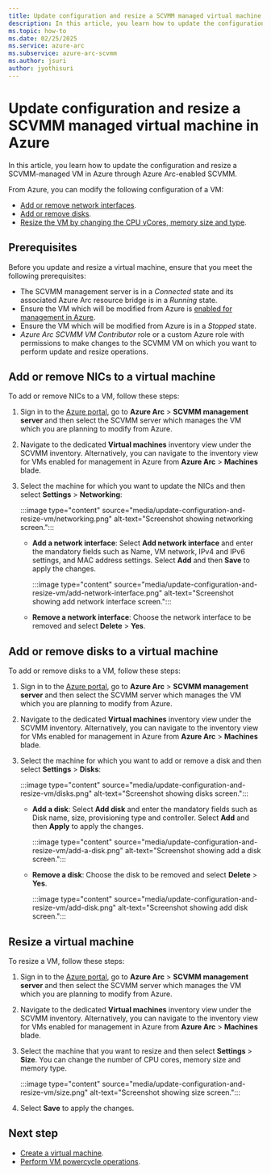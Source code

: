 ```yaml
---
title: Update configuration and resize a SCVMM managed virtual machine in Azure
description: In this article, you learn how to update the configuration and resize a SCVMM-managed VM in Azure through Azure Arc-enabled SCVMM. 
ms.topic: how-to 
ms.date: 02/25/2025
ms.service: azure-arc
ms.subservice: azure-arc-scvmm
ms.author: jsuri
author: jyothisuri
---
```


# Update configuration and resize a SCVMM managed virtual machine in Azure

In this article, you learn how to update the configuration and resize a SCVMM-managed VM in Azure through Azure Arc-enabled SCVMM. 

From Azure, you can modify the following configuration of a VM:

-	[Add or remove network interfaces](#add-or-remove-nics-to-a-virtual-machine).
-	[Add or remove disks](#add-or-remove-disks-to-a-virtual-machine).
-	[Resize the VM by changing the CPU vCores, memory size and type](#resize-a-virtual-machine). 

## Prerequisites

Before you update and resize a virtual machine, ensure that you meet the following prerequisites: 
 
-	The SCVMM management server is in a *Connected* state and its associated Azure Arc resource bridge is in a *Running* state.
-	Ensure the VM which will be modified from Azure is [enabled for management in Azure](enable-scvmm-inventory-resources.md).
-	Ensure the VM which will be modified from Azure is in a *Stopped* state.
-	*Azure Arc SCVMM VM Contributor* role or a custom Azure role with permissions to make changes to the SCVMM VM on which you want to perform update and resize operations.

## Add or remove NICs to a virtual machine

To add or remove NICs to a VM, follow these steps:

1. Sign in to the [Azure portal](https://portal.azure.com/), go to **Azure Arc** > **SCVMM management server** and then select the SCVMM server which manages the VM which you are planning to modify from Azure.
2. Navigate to the dedicated **Virtual machines** inventory view under the SCVMM inventory. Alternatively, you can navigate to the inventory view for VMs enabled for management in Azure from **Azure Arc** > **Machines** blade.
3. Select the machine for which you want to update the NICs and then select **Settings** > **Networking**:
 
   :::image type="content" source="media/update-configuration-and-resize-vm/networking.png" alt-text="Screenshot showing networking screen.":::

   - **Add a network interface**: Select **Add network interface** and enter the mandatory fields such as  Name, VM network, IPv4 and IPv6 settings, and MAC address settings. Select **Add** and then **Save** to apply the changes.

     :::image type="content" source="media/update-configuration-and-resize-vm/add-network-interface.png" alt-text="Screenshot showing add network interface screen.":::

   - **Remove a network interface**: Choose the network interface to be removed and select **Delete** > **Yes**.

## Add or remove disks to a virtual machine

To add or remove disks to a VM, follow these steps:

1. Sign in to the [Azure portal](https://portal.azure.com/), go to **Azure Arc** > **SCVMM management server** and then select the SCVMM server which manages the VM which you are planning to modify from Azure.
2. Navigate to the dedicated **Virtual machines** inventory view under the SCVMM inventory. Alternatively, you can navigate to the inventory view for VMs enabled for management in Azure from **Azure Arc** > **Machines** blade.
3. Select the machine for which you want to add or remove a disk and then select **Settings** > **Disks**:
 
   :::image type="content" source="media/update-configuration-and-resize-vm/disks.png" alt-text="Screenshot showing disks screen.":::

   - **Add a disk**: Select **Add disk** and enter the mandatory fields such as Disk name, size, provisioning type and controller. Select **Add** and then **Apply** to apply the changes.
   
     :::image type="content" source="media/update-configuration-and-resize-vm/add-a-disk.png" alt-text="Screenshot showing add a disk screen.":::

   - **Remove a disk**: Choose the disk to be removed and select **Delete** > **Yes**.
   
     :::image type="content" source="media/update-configuration-and-resize-vm/add-disk.png" alt-text="Screenshot showing add disk screen.":::

## Resize a virtual machine

To resize a VM, follow these steps:

1. Sign in to the [Azure portal](https://portal.azure.com/), go to **Azure Arc** > **SCVMM management server** and then select the SCVMM server which manages the VM which you are planning to modify from Azure.
2. Navigate to the dedicated **Virtual machines** inventory view under the SCVMM inventory. Alternatively, you can navigate to the inventory view for VMs enabled for management in Azure from **Azure Arc** > **Machines** blade.
3. Select the machine that you want to resize and then select **Settings** > **Size**. You can change the number of CPU cores, memory size and memory type. 

   :::image type="content" source="media/update-configuration-and-resize-vm/size.png" alt-text="Screenshot showing size screen.":::
   
4. Select **Save** to apply the changes.

## Next step

- [Create a virtual machine](create-virtual-machine.md).
- [Perform VM powercycle operations](perform-powercycle-operations.md).

